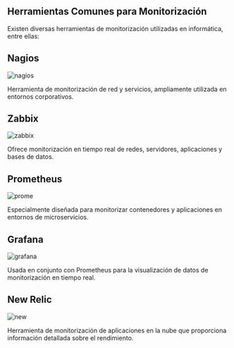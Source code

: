 ## Herramientas Comunes para Monitorización

Existen diversas herramientas de monitorización utilizadas en informática, entre ellas:

## Nagios 

![nagios]()

Herramienta de monitorización de red y servicios, ampliamente utilizada en entornos corporativos.

## Zabbix 

![zabbix]()

Ofrece monitorización en tiempo real de redes, servidores, aplicaciones y bases de datos.

## Prometheus

![prome]()

Especialmente diseñada para monitorizar contenedores y aplicaciones en entornos de microservicios.

## Grafana

![grafana]()

Usada en conjunto con Prometheus para la visualización de datos de monitorización en tiempo real.

## New Relic

![new]()

Herramienta de monitorización de aplicaciones en la nube que proporciona información detallada sobre el rendimiento.
